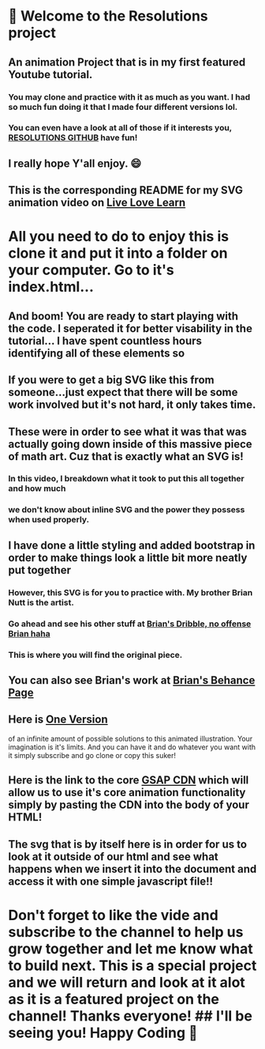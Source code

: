 # 👋 Welcome to the Resolutions project
## An animation Project that is in my first featured Youtube tutorial. 
### You may clone and practice with it as much as you want. I had so much fun doing it that I made four different versions lol.
### You can even have a look at all of those if it interests you, [RESOLUTIONS GITHUB](https://github.com/jnutt367/RESOLUTIONS) have fun!
## I really hope Y'all enjoy. 😄 
## This is the corresponding README for my SVG animation video on [Live Love Learn](https://www.youtube.com/user/JNUTT1000/featured)
# All you need to do to enjoy this is clone it and put it into a folder on your computer. Go to it's index.html...
## And boom! You are ready to start playing with the code. I seperated it for better visability in the tutorial... I have spent countless hours identifying all of these elements so
## If you were to get a big SVG like this from someone...just expect that there will be some work involved but it's not hard, it only takes time.
## These were in order to see what it was that was actually going down inside of this massive piece of math art. Cuz that is exactly what an SVG is!
### In this video, I breakdown what it took to put this all together and how much 
### we don't know about inline SVG and the power they possess when used properly.
## I have done a little styling and added bootstrap in order to make things look a little bit more neatly put together
### However, this SVG is for you to practice with. My brother Brian Nutt is the artist.
### Go ahead and see his other stuff at [Brian's Dribble, no offense Brian haha](https://dribbble.com/briandnutt)
### This is where you will find the original piece. 
## You can also see Brian's work at [Brian's Behance Page](https://www.behance.net/briannutt)
## Here is [One Version](https://resolutions-plum.vercel.app/)
of an infinite amount of possible solutions to this animated illustration. Your imagination is it's limits. And you can have it and do whatever you want with it simply subscribe and go clone or copy this suker!

## Here is the link to the core [GSAP CDN](https://cdnjs.com/libraries/gsap) which will allow us to use it's core animation functionality simply by pasting the CDN into the body of your HTML!
 
## The svg that is by itself here is in order for us to look at it outside of our html and see what happens when we insert it into the document and access it with one simple javascript file!!
 
# Don't forget to like the vide and subscribe to the channel to help us grow together and let me know what to build next. This is a special project and we will return and look at it alot as it is a featured project on the channel! Thanks everyone! ## I'll be seeing you! Happy Coding 👋 

